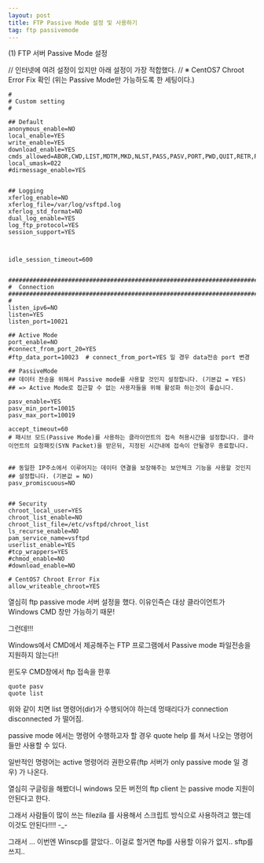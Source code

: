 ```yaml
---
layout: post
title: FTP Passive Mode 설정 및 사용하기
tag: ftp passivemode
---
```


(1) FTP 서버 Passive Mode 설정


// 인터넷에 여려 설정이 있지만 아래 설정이 가장 적합했다.
// ※ CentOS7 Chroot Error Fix 확인 (위는 Passive Mode만 가능하도록 한 세팅이다.)



~~~
#
# Custom setting
#

## Default
anonymous_enable=NO
local_enable=YES
write_enable=YES
download_enable=YES
cmds_allowed=ABOR,CWD,LIST,MDTM,MKD,NLST,PASS,PASV,PORT,PWD,QUIT,RETR,RMD,RNFR,RNTO,SITE,SIZE,STOR,TYPE,USER,ACCT,APPE,CDUP,HELP,MODE,NOOP,REIN,STAT,STOU,STRU,SYST
local_umask=022
#dirmessage_enable=YES


## Logging
xferlog_enable=NO
xferlog_file=/var/log/vsftpd.log
xferlog_std_format=NO
dual_log_enable=YES
log_ftp_protocol=YES
session_support=YES



idle_session_timeout=600


#################################################################################
#  Connection 
#################################################################################
#
listen_ipv6=NO
listen=YES
listen_port=10021

## Active Mode
port_enable=NO
#connect_from_port_20=YES
#ftp_data_port=10023  # connect_from_port=YES 일 경우 data전송 port 변경

## PassiveMode
## 데이터 전송을 위해서 Passive mode를 사용할 것인지 설정합니다. (기본값 = YES)
## => Active Mode로 접근할 수 없는 사용자들을 위해 활성화 하는것이 좋습니다.

pasv_enable=YES
pasv_min_port=10015
pasv_max_port=10019

accept_timeout=60
# 패시브 모드(Passive Mode)를 사용하는 클라이언트의 접속 허용시간을 설정합니다. 클라이언트의 요청패킷(SYN Packet)을 받은뒤, 지정된 시간내에 접속이 안될경우 종료합니다.


## 동일한 IP주소에서 이루어지는 데이터 연결을 보장해주는 보안체크 기능을 사용할 것인지
## 설정합니다. (기본값 = NO)
pasv_promiscuous=NO


## Security
chroot_local_user=YES
chroot_list_enable=NO
chroot_list_file=/etc/vsftpd/chroot_list
ls_recurse_enable=NO
pam_service_name=vsftpd
userlist_enable=YES
#tcp_wrappers=YES
#chmod_enable=NO
#download_enable=NO

# CentOS7 Chroot Error Fix
allow_writeable_chroot=YES
~~~




열심히 ftp passive mode 서버 설정을 했다. 이유인즉슨 대상 클라이언트가 Windows CMD 창만 가능하기 때문!

그런데!!!

Windows에서 CMD에서 제공해주는 FTP 프로그램에서 Passive mode 파일전송을 지원하지 않는다!!

윈도우 CMD창에서 ftp 접속을 한후 

~~~
quote pasv
quote list 
~~~

위와 같이 치면 list 명령어(dir)가 수행되어야 하는데 멍때리다가 connection disconnected 가 떨어짐.

passive mode 에서는 명령어 수행하고자 할 경우 quote help 를 쳐서 나오는 명령어들만 사용할 수 있다.

일반적인 명령어는 active 명령어라 권한오류(ftp 서버가 only passive mode 일 경우) 가 나온다.

열심히 구글링을 해봤더니 windows 모든 버전의 ftp client 는 passive mode 지원이 안된다고 한다. 

그래서 사람들이 많이 쓰는 filezila 를 사용해서 스크립트 방식으로 사용하려고 했는데 이것도 안된다!!!! -_-

그래서 ... 이번엔 Winscp를 깔았다.. 이걸로 할거면 ftp를 사용할 이유가 없지.. sftp를 쓰지..
